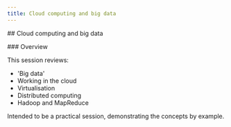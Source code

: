 ```yaml
---
title: Cloud computing and big data
---
```


## Cloud computing and big data

### Overview

This session reviews:

- 'Big data'
- Working in the cloud
- Virtualisation
- Distributed computing 
- Hadoop and MapReduce 

Intended to be a practical session, demonstrating the concepts by example.
